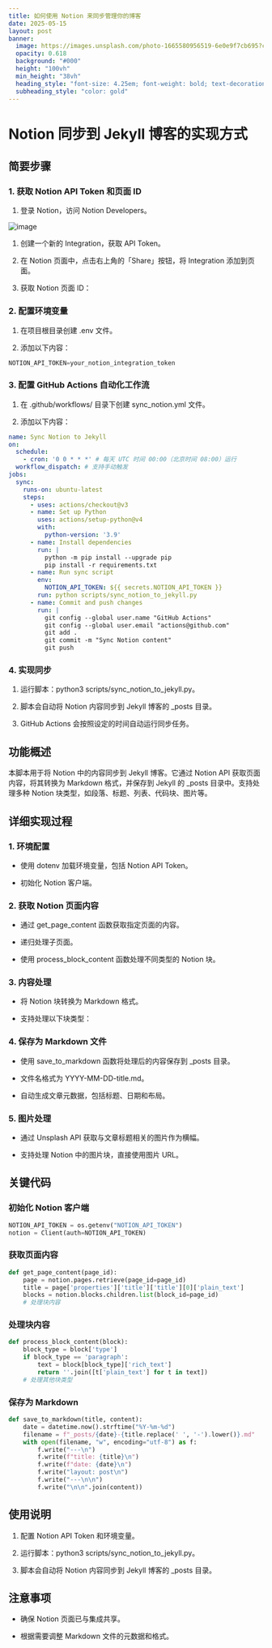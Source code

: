 ```yaml
---
title: 如何使用 Notion 来同步管理你的博客
date: 2025-05-15
layout: post
banner:
  image: https://images.unsplash.com/photo-1665580956519-6e0e9f7cb695?crop=entropy&cs=tinysrgb&fit=max&fm=jpg&ixid=M3w2OTIwMzJ8MHwxfHJhbmRvbXx8fHx8fHx8fDE3NDczMDQ2MzZ8&ixlib=rb-4.1.0&q=80&w=1080
  opacity: 0.618
  background: "#000"
  height: "100vh"
  min_height: "38vh"
  heading_style: "font-size: 4.25em; font-weight: bold; text-decoration: underline"
  subheading_style: "color: gold"
---
```


# Notion 同步到 Jekyll 博客的实现方式

## 简要步骤

### 1. 获取 Notion API Token 和页面 ID

1. 登录 Notion，访问 Notion Developers。

![image](https://prod-files-secure.s3.us-west-2.amazonaws.com/a7a0cc5a-89b9-4cda-8686-1fba0ca52f40/d19c1afe-dea5-4312-9333-786b0ba83054/image.png?X-Amz-Algorithm=AWS4-HMAC-SHA256&X-Amz-Content-Sha256=UNSIGNED-PAYLOAD&X-Amz-Credential=ASIAZI2LB466ZFURK7AC%2F20250515%2Fus-west-2%2Fs3%2Faws4_request&X-Amz-Date=20250515T102356Z&X-Amz-Expires=3600&X-Amz-Security-Token=IQoJb3JpZ2luX2VjEHIaCXVzLXdlc3QtMiJHMEUCIQDBD3%2Bq9t5ASnhQxVesixx%2FftfCC9ET7S07k2keDvrJ0AIgF1WnnoIIw%2B0FjwAm0kDCxFiXE8AEhG5sGpsoYp9%2B27Eq%2FwMIKxAAGgw2Mzc0MjMxODM4MDUiDAZOVZU6CojZ%2FtG5KircA%2BHmQPjFxRiMwvPuMR9pNJkibndRFSUYURQTgyPT1Rl644gq2lBtmVMgO2dlcHW%2BxOR9Jn8oTAiQfr6rDQFKOBpAppNOsL0Hrmpmpd1RSLsG5AieHTH7OlLuEK5EIkBE2Yh2FHLLawXR1jnh2wu5CzE6HUT3bqK%2F9kMzVSkBiBf49wkFyWjTbrecYWSsNH7t%2F9EewHeZ81yedjVi%2FIYLoZyditno2IkII7cUO51Uf6tmpX75EAaa8lnKWLKbpxMMwieMVRxkGVHDfv7MzTT6jc662l1ryNfGTZW1gfLskvc3m%2BxIWdwzJ9rhoU5UcwDyKrLR3SRH8B%2FB6pUzc%2FsMfItdPHyE7wQ6%2FzYzPJP6oTVnEZW%2BAE4XyAx7Qu9qyg%2Fdu2QnC91tgxGuIK%2FAfCIN7tMBzXRnt%2BHhE%2FzwsPA%2Boze7jNHGhvlz8XO02QGWzoBUDr2Z62xTs1zNH%2FyPOgO%2B1mf9ww1MndDLgHUb%2B7XJPMSsn6kf4RX5SlOvt8sch%2F8XeMgintN24rMAI9QfCrXTg6zCoijpK0jj9sU3sXunGVxzXieONXdrvZvvwGevKMtJdw42Eao0w9jfjpyRwkMunZTEQh2QMMrUmsXvBBRXEW08%2Fi66laXc%2BdohSr7oMLzslsEGOqUBJvXiq0czxvu%2B6hjwH6gncRY9FelTmOTL1IGRKzfCagE18NocCY6siikalHrGGjTPcZX2iF9CZ5W6TzPbaUSnOJmDoYbIfWHur5aK2ffGeXnuDa%2BpHOD6yIesBHnhLUSSHXcAm5p5FdFRYmTKwej6qZYdegdWaLeFDEL%2B2ApKy3sm9nfmYXjFuBoLwvXfC5gC0KqEZ%2BFFsKOdkfbKfbFSatrGvUDf&X-Amz-Signature=5cce548a046c7796af8473d4c0897e74aa3bcd866b5f07e311fb9d78b341e4ed&X-Amz-SignedHeaders=host&x-id=GetObject)

1. 创建一个新的 Integration，获取 API Token。

1. 在 Notion 页面中，点击右上角的「Share」按钮，将 Integration 添加到页面。

1. 获取 Notion 页面 ID：


### 2. 配置环境变量

1. 在项目根目录创建 .env 文件。

1. 添加以下内容：

```javascript
NOTION_API_TOKEN=your_notion_integration_token
```

### 3. 配置 GitHub Actions 自动化工作流

1. 在 .github/workflows/ 目录下创建 sync_notion.yml 文件。

1. 添加以下内容：

```yaml
name: Sync Notion to Jekyll
on:
  schedule:
    - cron: '0 0 * * *' # 每天 UTC 时间 00:00（北京时间 08:00）运行
  workflow_dispatch: # 支持手动触发
jobs:
  sync:
    runs-on: ubuntu-latest
    steps:
      - uses: actions/checkout@v3
      - name: Set up Python
        uses: actions/setup-python@v4
        with:
          python-version: '3.9'
      - name: Install dependencies
        run: |
          python -m pip install --upgrade pip
          pip install -r requirements.txt
      - name: Run sync script
        env:
          NOTION_API_TOKEN: ${{ secrets.NOTION_API_TOKEN }}
        run: python scripts/sync_notion_to_jekyll.py
      - name: Commit and push changes
        run: |
          git config --global user.name "GitHub Actions"
          git config --global user.email "actions@github.com"
          git add .
          git commit -m "Sync Notion content"
          git push
```

### 4. 实现同步

1. 运行脚本：python3 scripts/sync_notion_to_jekyll.py。

1. 脚本会自动将 Notion 内容同步到 Jekyll 博客的 _posts 目录。

1. GitHub Actions 会按照设定的时间自动运行同步任务。

## 功能概述

本脚本用于将 Notion 中的内容同步到 Jekyll 博客。它通过 Notion API 获取页面内容，将其转换为 Markdown 格式，并保存到 Jekyll 的 _posts 目录中。支持处理多种 Notion 块类型，如段落、标题、列表、代码块、图片等。

## 详细实现过程

### 1. 环境配置

- 使用 dotenv 加载环境变量，包括 Notion API Token。

- 初始化 Notion 客户端。

### 2. 获取 Notion 页面内容

- 通过 get_page_content 函数获取指定页面的内容。

- 递归处理子页面。

- 使用 process_block_content 函数处理不同类型的 Notion 块。

### 3. 内容处理

- 将 Notion 块转换为 Markdown 格式。

- 支持处理以下块类型：


### 4. 保存为 Markdown 文件

- 使用 save_to_markdown 函数将处理后的内容保存到 _posts 目录。

- 文件名格式为 YYYY-MM-DD-title.md。

- 自动生成文章元数据，包括标题、日期和布局。

### 5. 图片处理

- 通过 Unsplash API 获取与文章标题相关的图片作为横幅。

- 支持处理 Notion 中的图片块，直接使用图片 URL。

## 关键代码

### 初始化 Notion 客户端

```python
NOTION_API_TOKEN = os.getenv("NOTION_API_TOKEN")
notion = Client(auth=NOTION_API_TOKEN)
```

### 获取页面内容

```python
def get_page_content(page_id):
    page = notion.pages.retrieve(page_id=page_id)
    title = page['properties']['title']['title'][0]['plain_text']
    blocks = notion.blocks.children.list(block_id=page_id)
    # 处理块内容
```

### 处理块内容

```python
def process_block_content(block):
    block_type = block['type']
    if block_type == 'paragraph':
        text = block[block_type]['rich_text']
        return ''.join([t['plain_text'] for t in text])
    # 处理其他块类型
```

### 保存为 Markdown

```python
def save_to_markdown(title, content):
    date = datetime.now().strftime("%Y-%m-%d")
    filename = f"_posts/{date}-{title.replace(' ', '-').lower()}.md"
    with open(filename, "w", encoding="utf-8") as f:
        f.write("---\n")
        f.write(f"title: {title}\n")
        f.write(f"date: {date}\n")
        f.write("layout: post\n")
        f.write("---\n\n")
        f.write("\n\n".join(content))
```

## 使用说明

1. 配置 Notion API Token 和环境变量。

1. 运行脚本：python3 scripts/sync_notion_to_jekyll.py。

1. 脚本会自动将 Notion 内容同步到 Jekyll 博客的 _posts 目录。

## 注意事项

- 确保 Notion 页面已与集成共享。

- 根据需要调整 Markdown 文件的元数据和格式。